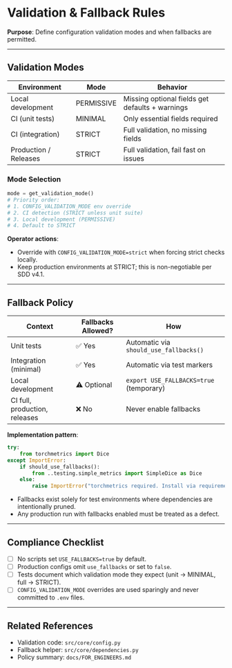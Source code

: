 # Validation & Fallback Rules

**Purpose**: Define configuration validation modes and when fallbacks are permitted.

---

## Validation Modes

| Environment | Mode | Behavior |
|-------------|------|----------|
| Local development | PERMISSIVE | Missing optional fields get defaults + warnings |
| CI (unit tests) | MINIMAL | Only essential fields required |
| CI (integration) | STRICT | Full validation, no missing fields |
| Production / Releases | STRICT | Full validation, fail fast on issues |

### Mode Selection

```python
mode = get_validation_mode()
# Priority order:
# 1. CONFIG_VALIDATION_MODE env override
# 2. CI detection (STRICT unless unit suite)
# 3. Local development (PERMISSIVE)
# 4. Default to STRICT
```

**Operator actions**:
- Override with `CONFIG_VALIDATION_MODE=strict` when forcing strict checks locally.
- Keep production environments at STRICT; this is non-negotiable per SDD v4.1.

---

## Fallback Policy

| Context | Fallbacks Allowed? | How |
|---------|--------------------|-----|
| Unit tests | ✅ Yes | Automatic via `should_use_fallbacks()` |
| Integration (minimal) | ✅ Yes | Automatic via test markers |
| Local development | ⚠️ Optional | `export USE_FALLBACKS=true` (temporary) |
| CI full, production, releases | ❌ No | Never enable fallbacks |

**Implementation pattern**:

```python
try:
    from torchmetrics import Dice
except ImportError:
    if should_use_fallbacks():
        from ..testing.simple_metrics import SimpleDice as Dice
    else:
        raise ImportError("torchmetrics required. Install via requirements/ml.txt")
```

- Fallbacks exist solely for test environments where dependencies are intentionally pruned.
- Any production run with fallbacks enabled must be treated as a defect.

---

## Compliance Checklist

- [ ] No scripts set `USE_FALLBACKS=true` by default.
- [ ] Production configs omit `use_fallbacks` or set to `false`.
- [ ] Tests document which validation mode they expect (unit → MINIMAL, full → STRICT).
- [ ] `CONFIG_VALIDATION_MODE` overrides are used sparingly and never committed to `.env` files.

---

## Related References

- Validation code: `src/core/config.py`
- Fallback helper: `src/core/dependencies.py`
- Policy summary: `docs/FOR_ENGINEERS.md`
